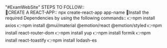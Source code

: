 "#ExamWebSite" 
STEPS TO FOLLOW::                                       
    💫CREATE A REACT-APP:: npx create-react-app app-name
    💫Install the required Dependencies by using the following commands::
        👉npm install axios
        👉npm install @mui/material @emotion/react @emotion/styled
        👉npm install react-router-dom
        👉npm install yup
        👉npm install formik
        👉npm install react-toastify
        👉npm install lodash-es
        
